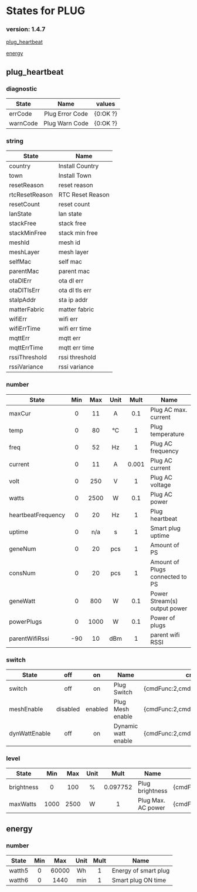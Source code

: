 # States for  PLUG
### version: 1.4.7

[plug_heartbeat](#plug_heartbeat)

[energy](#energy)



## plug_heartbeat

### diagnostic

| State  |     Name |  values |
|----------|:-------------:|------|
|errCode| Plug Error Code | {0:OK ?} |
|warnCode| Plug Warn Code | {0:OK ?} |

### string

| State  |  Name |
|----------|------|
|country| Install Country |
|town| Install Town |
|resetReason| reset reason |
|rtcResetReason| RTC Reset Reason |
|resetCount| reset count |
|lanState| lan state |
|stackFree| stack free |
|stackMinFree| stack min free |
|meshId| mesh id |
|meshLayer| mesh layer |
|selfMac| self mac |
|parentMac| parent mac |
|otaDlErr| ota dl err |
|otaDlTlsErr| ota dl tls err |
|staIpAddr| sta ip addr |
|matterFabric| matter fabric |
|wifiErr| wifi err |
|wifiErrTime| wifi err time |
|mqttErr| mqtt err  |
|mqttErrTime| mqtt err time |
|rssiThreshold| rssi threshold |
|rssiVariance| rssi variance |

### number
| State  |      Min     |      Max     |  Unit |  Mult |  Name |
|----------|:-------------:|:-------------:|:------:|:-----:|-----|
|maxCur|0 | 11 | A | 0.1 |  Plug AC max. current |
|temp|0 | 80 | °C | 1 |  Plug temperature |
|freq|0 | 52 | Hz | 1 |  Plug AC frequency |
|current|0 | 11 | A | 0.001 |  Plug AC current |
|volt|0 | 250 | V | 1 |  Plug AC voltage |
|watts|0 | 2500 | W | 0.1 |  Plug AC power |
|heartbeatFrequency|0 | 20 | Hz | 1 |  Plug heartbeat |
|uptime|0 |  n/a | s | 1 |  Smart plug uptime |
|geneNum|0 | 20 | pcs | 1 |  Amount of PS |
|consNum|0 | 20 | pcs | 1 |  Amount of Plugs connected to PS |
|geneWatt|0 | 800 | W | 0.1 |  Power Stream(s) output power |
|powerPlugs|0 | 1000 | W | 0.1 |  Power of plugs |
|parentWifiRssi|-90 | 10 | dBm | 1 |  parent wifi RSSI |


### switch

| State  |      off    |  on |  Name |  cmd |
|----------|:-------------:|:------:|------|------|
|switch| off | on | Plug Switch | {cmdFunc:2,cmdId:129,dataLen:2} |
|meshEnable| disabled | enabled | Plug Mesh enable | {cmdFunc:2,cmdId:138,dataLen:2} |
|dynWattEnable| off | on | Dynamic watt enable | {cmdFunc:2,cmdId:142,dataLen:2} |

### level

| State  |      Min     |     Max     |  Unit |  Mult |  Name |  cmd |
|----------|:-------------:|:-------------:|:------:|:-----:|-----|------|
|brightness| 0 | 100 | % | 0.097752 |  Plug brightness | {cmdFunc:2,cmdId:130,dataLen:3} |
|maxWatts| 1000 | 2500 | W | 1 |  Plug Max. AC power | {cmdFunc:2,cmdId:137,dataLen:3} |

## energy

### number
| State  |      Min     |      Max     |  Unit |  Mult |  Name |
|----------|:-------------:|:-------------:|:------:|:-----:|-----|
|watth5|0 | 60000 | Wh | 1 |  Energy of smart plug |
|watth6|0 | 1440 | min | 1 |  Smart plug ON time |


